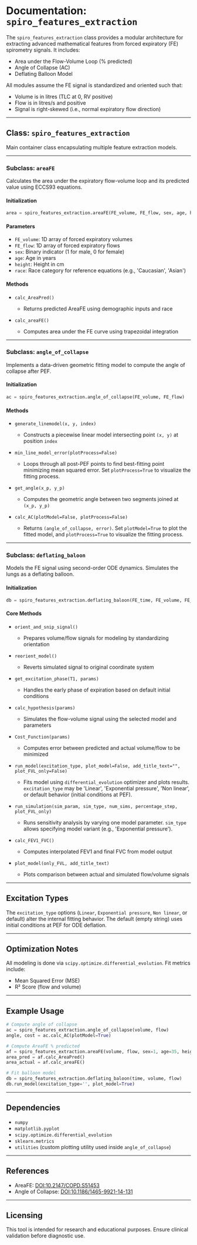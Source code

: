 # Documentation: `spiro_features_extraction`

The `spiro_features_extraction` class provides a modular architecture for extracting advanced mathematical features from forced expiratory (FE) spirometry signals. It includes:

* Area under the Flow-Volume Loop (% predicted)
* Angle of Collapse (AC)
* Deflating Balloon Model

All modules assume the FE signal is standardized and oriented such that:

* Volume is in litres (TLC at 0, RV positive)
* Flow is in litres/s and positive
* Signal is right-skewed (i.e., normal expiratory flow direction)

---

## Class: `spiro_features_extraction`

Main container class encapsulating multiple feature extraction models.

---

### Subclass: `areaFE`

Calculates the area under the expiratory flow-volume loop and its predicted value using ECCS93 equations.

#### Initialization

```python
area = spiro_features_extraction.areaFE(FE_volume, FE_flow, sex, age, height, race)
```

#### Parameters

* `FE_volume`: 1D array of forced expiratory volumes
* `FE_flow`: 1D array of forced expiratory flows
* `sex`: Binary indicator (1 for male, 0 for female)
* `age`: Age in years
* `height`: Height in cm
* `race`: Race category for reference equations (e.g., 'Caucasian', 'Asian')

#### Methods

* `calc_AreaPred()`

  * Returns predicted AreaFE using demographic inputs and race

* `calc_areaFE()`

  * Computes area under the FE curve using trapezoidal integration

---

### Subclass: `angle_of_collapse`

Implements a data-driven geometric fitting model to compute the angle of collapse after PEF.

#### Initialization

```python
ac = spiro_features_extraction.angle_of_collapse(FE_volume, FE_flow)
```

#### Methods

* `generate_linemodel(x, y, index)`

  * Constructs a piecewise linear model intersecting point `(x, y)` at position `index`

* `min_line_model_error(plotProcess=False)`

  * Loops through all post-PEF points to find best-fitting point minimizing mean squared error. Set `plotProcess=True` to visualize the fitting process.

* `get_angle(x_p, y_p)`

  * Computes the geometric angle between two segments joined at `(x_p, y_p)`

* `calc_AC(plotModel=False, plotProcess=False)`

  * Returns `(angle_of_collapse, error)`. Set `plotModel=True` to plot the fitted model, and `plotProcess=True` to visualize the fitting process.

---

### Subclass: `deflating_baloon`

Models the FE signal using second-order ODE dynamics. Simulates the lungs as a deflating balloon.

#### Initialization

```python
db = spiro_features_extraction.deflating_baloon(FE_time, FE_volume, FE_flow)
```

#### Core Methods

* `orient_and_snip_signal()`

  * Prepares volume/flow signals for modeling by standardizing orientation

* `reorient_model()`

  * Reverts simulated signal to original coordinate system

* `get_excitation_phase(T1, params)`

  * Handles the early phase of expiration based on default initial conditions

* `calc_hypothesis(params)`

  * Simulates the flow-volume signal using the selected model and parameters

* `Cost_Function(params)`

  * Computes error between predicted and actual volume/flow to be minimized

* `run_model(excitation_type, plot_model=False, add_title_text="", plot_FVL_only=False)`

  * Fits model using `differential_evolution` optimizer and plots results. `excitation_type` may be 'Linear', 'Exponential pressure', 'Non linear', or default behavior (initial conditions at PEF).

* `run_simulation(sim_param, sim_type, num_sims, percentage_step, plot_FVL_only)`

  * Runs sensitivity analysis by varying one model parameter. `sim_type` allows specifying model variant (e.g., 'Exponential pressure').

* `calc_FEV1_FVC()`

  * Computes interpolated FEV1 and final FVC from model output

* `plot_model(only_FVL, add_title_text)`

  * Plots comparison between actual and simulated flow/volume signals

---

## Excitation Types

The `excitation_type` options (`Linear`, `Exponential pressure`, `Non linear`, or default) alter the internal fitting behavior. The default (empty string) uses initial conditions at PEF for ODE deflation.

---

## Optimization Notes

All modeling is done via `scipy.optimize.differential_evolution`. Fit metrics include:

* Mean Squared Error (MSE)
* R² Score (flow and volume)

---

## Example Usage

```python
# Compute angle of collapse
ac = spiro_features_extraction.angle_of_collapse(volume, flow)
angle, cost = ac.calc_AC(plotModel=True)

# Compute AreaFE % predicted
af = spiro_features_extraction.areaFE(volume, flow, sex=1, age=35, height=170, race='Caucasian')
area_pred = af.calc_AreaPred()
area_actual = af.calc_areaFE()

# Fit balloon model
db = spiro_features_extraction.deflating_baloon(time, volume, flow)
db.run_model(excitation_type='', plot_model=True)
```

---

## Dependencies

* `numpy`
* `matplotlib.pyplot`
* `scipy.optimize.differential_evolution`
* `sklearn.metrics`
* `utilities` (custom plotting utility used inside `angle_of_collapse`)

---

## References

* AreaFE: [DOI:10.2147/COPD.S51453](https://www.dovepress.com/area-under-the-forced-expiratory-flow-volume-loop-in-spirometry-indica-peer-reviewed-fulltext-article-COPD)
* Angle of Collapse: [DOI:10.1186/1465-9921-14-131](https://respiratory-research.biomedcentral.com/articles/10.1186/1465-9921-14-131)

---

## Licensing

This tool is intended for research and educational purposes. Ensure clinical validation before diagnostic use.